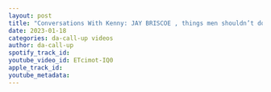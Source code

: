 ```yaml
---
layout: post
title: "Conversations With Kenny: JAY BRISCOE , things men shouldn’t do"
date: 2023-01-18
categories: da-call-up videos
author: da-call-up
spotify_track_id: 
youtube_video_id: ETcimot-IQ0
apple_track_id: 
youtube_metadata: 
---
```

